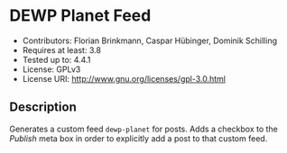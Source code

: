 # DEWP Planet Feed #
* Contributors:      Florian Brinkmann, Caspar Hübinger, Dominik Schilling
* Requires at least: 3.8
* Tested up to:      4.4.1
* License:           GPLv3
* License URI:       http://www.gnu.org/licenses/gpl-3.0.html

## Description ##
Generates a custom feed `dewp-planet` for posts. Adds a checkbox to the _Publish_ meta box in order to explicitly add a post to that custom feed.
